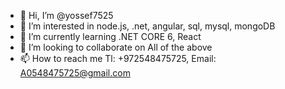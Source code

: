 - 👋 Hi, I’m @yossef7525
- 👀 I’m interested in node.js, .net, angular, sql, mysql, mongoDB
- 🌱 I’m currently learning .NET CORE 6, React
- 💞️ I’m looking to collaborate on All of the above
- 📫 How to reach me Tl: +972548475725, Email: A0548475725@gmail.com

<!---
yossef7525/yossef7525 is a ✨ special ✨ repository because its `README.md` (this file) appears on your GitHub profile.
You can click the Preview link to take a look at your changes.
--->
